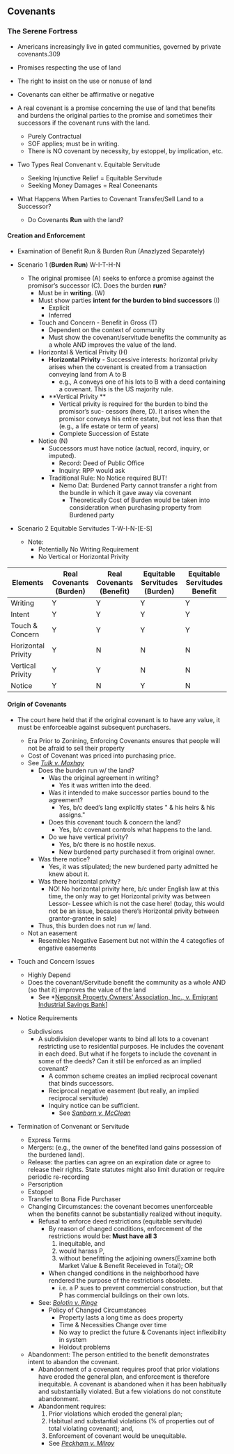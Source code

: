 ## Covenants

### The Serene Fortress
- Americans increasingly live in gated communities, governed by private covenants.309

- Promises respecting the use of land
- The right to insist on the use or nonuse of land
- Covenants can either be affirmative or negative
- A real covenant is a promise concerning the use of land that benefits and burdens the original parties to the promise and sometimes their successors if the covenant runs with the land.
  - Purely Contractual
  - SOF applies; must be in writing.
  - There is NO covenant by necessity, by estoppel, by implication, etc.

- Two Types Real Convenant v. Equitable Servitude
  - Seeking Injunctive Relief = Equitable Servitude
  - Seeking Money Damages = Real Coneenants

- What Happens When Parties to Covenant Transfer/Sell Land to a Successor?
  - Do Covenants **Run** with the land?


#### Creation and Enforcement
- Examination of Benefit Run & Burden Run (Anazlyzed Separately)

- Scenario 1 (**Burden Run**) W-I-T-H-N
  - The original promisee (A) seeks to enforce a promise against the promisor’s successor (C). Does the burden **run**?
    - Must be in **writing**. (W)
    - Must show parties **intent for the burden to bind successors** (I)
      - Explicit
      - Inferred
    - Touch and Concern - Benefit in Gross (T)
      - Dependent on the context of community
      - Must show the covenant/servitude benefits the community as a whole AND improves the value of the land.
    - Horizontal & Vertical Privity (H)
      - **Horizontal Privity** - Successive interests: horizontal privity arises when the covenant is created from a transaction conveying land from A to B
        - e.g., A conveys one of his lots to B with a deed containing a covenant. This is the US majority rule.
      - **Vertical Privity **
        - Vertical privity is required for the burden to bind the promisor’s suc- cessors (here, D). It arises when the promisor conveys his entire estate, but not less than that (e.g., a life estate or term of years)
        - Complete Succession of Estate
    - Notice (N)
      - Successors must have notice (actual, record, inquiry, or imputed).
        - Record: Deed of Public Office
        - Inquiry: RPP would ask
      - Traditional Rule: No Notice required BUT!
        - Nemo Dat: Burdened Party cannot transfer a right from the bundle in which it gave away via covenant
          - Theoretically Cost of Burden would be taken into consideration when purchasing property from Burdened party
- Scenario 2 Equitable Servitudes T-W-I-N-[E-S]
  - Note:
    - Potentially No Writing Requirement
    - No Vertical or Horizontal Privity



Elements  | Real Covenants (Burden)  | Real Covenants (Benefit)  | Equitable Servitudes (Burden)  |  Equitable Servitudes Benefit
---|---|---|---|--
Writing  | Y  |  Y |  Y |  Y
Intent  | Y  |  Y |  Y |  Y
Touch & Concern  | Y  | Y  |  Y |  Y
Horizontal Privity   |  Y |  N | N  |  N
Vertical Privity  |  Y |  Y |  N |  N
Notice  | Y  |  N | Y  |  N



#### Origin of Covenants
- The court here held that if the original covenant is to have any value, it must be enforceable against subsequent purchasers.
  - Era Prior to Zonining, Enforcing Covenants ensures that people will not be afraid to sell their property
  - Cost of Covenant was priced into purchasing price.
  - See *[Tulk v. Moxhay](Link)*
    - Does the burden run w/ the land?
      - Was the original agreement in writing?
        - Yes it was written into the deed.
      - Was it intended to make successor parties bound to the agreement?
        - Yes, b/c deed’s lang explicitly states " & his heirs & his assigns."
      - Does this covenant touch & concern the land?
        - Yes, b/c covenant controls what happens to the
      land.
      - Do we have vertical privity?
        - Yes, b/c there is no hostile nexus.
        - New burdened party purchased it from original
      owner.
     - Was there notice?
        - Yes, it was stipulated; the new burdened party admitted he knew about it.
     - Was there horizontal privity?
        - NO! No horizontal privity here, b/c under English law at this time, the only way to get Horizontal privity was between Lessor- Lessee which is not the case here! (today, this would not be an issue, because there’s Horizontal privity between grantor-grantee in sale)
     - Thus, this burden does not run w/ land.
   - Not an easement
     - Resembles Negative Easement but not within the 4 categofies of engative easements

- Touch and Concern Issues
  - Highly Depend
  - Does the covenant/Servitude benefit the community as a whole AND (so that it) improves the value of the land
    - See *[Neponsit Property Owners’ Association, Inc., v. Emigrant Industrial Savings Bank](Link)]


- Notice Requirements
  - Subdivsions
    - A subdivision developer wants to bind all lots to a covenant restricting use to residential purposes. He includes the covenant in each deed. But what if he forgets to include the covenant in some of the deeds? Can it still be enforced as an implied covenant?
      - A common scheme creates an implied reciprocal covenant that binds successors.
      - Reciprocal negative easement (but really, an implied reciprocal servitude)
      - Inquiry notice can be sufficient.
        - See *[Sanborn v. McClean](link)*

- Termination of Convenant or Servitude
  - Express Terms
  - Mergers: (e.g., the owner of the benefited land gains possession of the burdened land).
  - Release: the parties can agree on an expiration date or agree to release their rights. State statutes might also limit duration or require periodic re-recording
  - Perscription
  - Estoppel
  - Transfer to Bona Fide Purchaser
  - Changing Circumstances: the covenant becomes unenforceable when the benefits cannot be substantially realized without inequity.
    - Refusal to enforce deed restrictions (equitable servitude)
      - By reason of changed conditions, enforcement of the restrictions would be: **Must have all 3**
        1) inequitable, and
        2) would harass P,
        3) without benefitting the adjoining owners(Examine both Market Value & Benefit Receieved in Total); OR
      - When changed conditions in the neighborhood have rendered the purpose of the restrictions obsolete.
        - i.e. a P sues to prevent commercial construction, but that P has commercial buildings on their own lots.
    - See: *[Bolotin v. Ringe](Link)*
      - Policy of Changed Circumstances
        - Property lasts a long time as does property
        - Time & Necessities Change over time
        - No way to predict the future & Covenants inject inflexibilty in system
        - Holdout problems
  - Abandonment: The person entitled to the benefit demonstrates intent to abandon the covenant.
    - Abandonment of a covenant requires proof that prior violations have eroded the general plan, and enforcement is therefore inequitable. A covenant is abandoned when it has been habitually and substantially violated. But a few violations do not constitute abandonment.
    - Abandonment requires:
      1. Prior violations which eroded the general plan;
      2. Habitual and substantial violations (% of properties out of total violating covenant); and,
      3. Enforcement of covenant would be unequitable.
        - See *[Peckham v. Milroy](link)*
